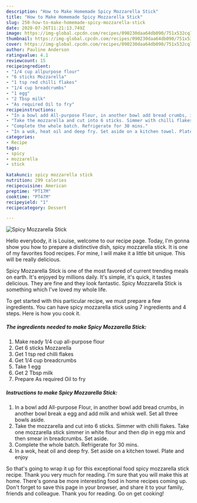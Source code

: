 ```yaml
---
description: "How to Make Homemade Spicy Mozzarella Stick"
title: "How to Make Homemade Spicy Mozzarella Stick"
slug: 250-how-to-make-homemade-spicy-mozzarella-stick
date: 2020-07-26T11:21:13.749Z
image: https://img-global.cpcdn.com/recipes/090230daa64db090/751x532cq70/spicy-mozzarella-stick-recipe-main-photo.jpg
thumbnail: https://img-global.cpcdn.com/recipes/090230daa64db090/751x532cq70/spicy-mozzarella-stick-recipe-main-photo.jpg
cover: https://img-global.cpcdn.com/recipes/090230daa64db090/751x532cq70/spicy-mozzarella-stick-recipe-main-photo.jpg
author: Pauline Anderson
ratingvalue: 4.1
reviewcount: 15
recipeingredient:
- "1/4 cup allpurpose flour"
- "6 sticks Mozzarella"
- "1 tsp red chilli flakes"
- "1/4 cup breadcrumbs"
- "1 egg"
- "2 Tbsp milk"
- "As required Oil to fry"
recipeinstructions:
- "In a bowl add All-purpose Flour, in another bowl add bread crumbs, in another bowl break a egg and add milk and whisk well. Set all three bowls aside."
- "Take the mozzarella and cut into 6 sticks. Simmer with chilli flakes. Take one mozzarella stick simmer in white flour and then dip in egg mix and then smear in breadcrumbs. Set aside."
- "Complete the whole batch. Refrigerate for 30 mins."
- "In a wok, heat oil and deep fry. Set aside on a kitchen towel. Plate and enjoy"
categories:
- Recipe
tags:
- spicy
- mozzarella
- stick

katakunci: spicy mozzarella stick 
nutrition: 299 calories
recipecuisine: American
preptime: "PT17M"
cooktime: "PT47M"
recipeyield: "1"
recipecategory: Dessert

---
```



![Spicy Mozzarella Stick](https://img-global.cpcdn.com/recipes/090230daa64db090/751x532cq70/spicy-mozzarella-stick-recipe-main-photo.jpg)

Hello everybody, it is Louise, welcome to our recipe page. Today, I'm gonna show you how to prepare a distinctive dish, spicy mozzarella stick. It is one of my favorites food recipes. For mine, I will make it a little bit unique. This will be really delicious.



Spicy Mozzarella Stick is one of the most favored of current trending meals on earth. It's enjoyed by millions daily. It's simple, it's quick, it tastes delicious. They are fine and they look fantastic. Spicy Mozzarella Stick is something which I've loved my whole life.


To get started with this particular recipe, we must prepare a few ingredients. You can have spicy mozzarella stick using 7 ingredients and 4 steps. Here is how you cook it.

<!--inarticleads1-->

##### The ingredients needed to make Spicy Mozzarella Stick:

1. Make ready 1/4 cup all-purpose flour
1. Get 6 sticks Mozzarella
1. Get 1 tsp red chilli flakes
1. Get 1/4 cup breadcrumbs
1. Take 1 egg
1. Get 2 Tbsp milk
1. Prepare As required Oil to fry




<!--inarticleads2-->

##### Instructions to make Spicy Mozzarella Stick:

1. In a bowl add All-purpose Flour, in another bowl add bread crumbs, in another bowl break a egg and add milk and whisk well. Set all three bowls aside.
1. Take the mozzarella and cut into 6 sticks. Simmer with chilli flakes. Take one mozzarella stick simmer in white flour and then dip in egg mix and then smear in breadcrumbs. Set aside.
1. Complete the whole batch. Refrigerate for 30 mins.
1. In a wok, heat oil and deep fry. Set aside on a kitchen towel. Plate and enjoy




So that's going to wrap it up for this exceptional food spicy mozzarella stick recipe. Thank you very much for reading. I'm sure that you will make this at home. There's gonna be more interesting food in home recipes coming up. Don't forget to save this page in your browser, and share it to your family, friends and colleague. Thank you for reading. Go on get cooking!
